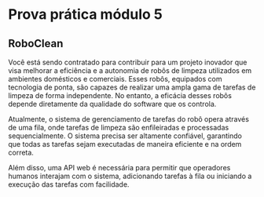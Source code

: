 # Prova prática módulo 5

## RoboClean

Você está sendo contratado para contribuir para um projeto inovador que visa melhorar a eficiência e a autonomia de robôs de limpeza utilizados em ambientes domésticos e comerciais. Esses robôs, equipados com tecnologia de ponta, são capazes de realizar uma ampla gama de tarefas de limpeza de forma independente. No entanto, a eficácia desses robôs depende diretamente da qualidade do software que os controla.

Atualmente, o sistema de gerenciamento de tarefas do robô opera através de uma fila, onde tarefas de limpeza são enfileiradas e processadas sequencialmente. O sistema precisa ser altamente confiável, garantindo que todas as tarefas sejam executadas de maneira eficiente e na ordem correta.

Além disso, uma API web é necessária para permitir que operadores humanos interajam com o sistema, adicionando tarefas à fila ou iniciando a execução das tarefas com facilidade.